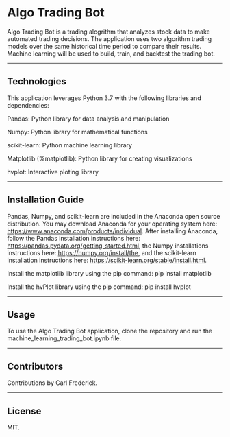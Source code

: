 # Algo Trading Bot

Algo Trading Bot is a trading alogrithm that analyzes stock data to make automated trading decisions. The application uses two algorithm trading models over the same historical time period to compare their results. Machine learning will be used to build, train, and backtest the trading bot.

---

## Technologies

This application leverages Python 3.7 with the following libraries and dependencies:

Pandas: Python library for data analysis and manipulation

Numpy: Python library for mathematical functions

scikit-learn: Python machine learning library

Matplotlib (%matplotlib): Python library for creating visualizations

hvplot: Interactive ploting library

---

## Installation Guide

Pandas, Numpy, and scikit-learn are included in the Anaconda open source distribution. You may download Anaconda for your operating system here: https://www.anaconda.com/products/individual. After installing Anaconda, follow the Pandas installation instructions here: https://pandas.pydata.org/getting_started.html, the Numpy installations instructions here: https://numpy.org/install/the, and the scikit-learn installation instructions here: https://scikit-learn.org/stable/install.html.

Install the matplotlib library using the pip command: pip install matplotlib

Install the hvPlot library using the pip command: pip install hvplot

---

## Usage

To use the Algo Trading Bot application, clone the repository and run the machine_learning_trading_bot.ipynb file.

---

## Contributors

Contributions by Carl Frederick.

---

## License

MIT.